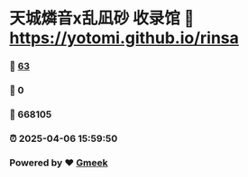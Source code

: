 # 天城燐音x乱凪砂 收录馆 :link: https://yotomi.github.io/rinsa 
### :page_facing_up: [63](https://yotomi.github.io/rinsa/tag.html) 
### :speech_balloon: 0 
### :hibiscus: 668105 
### :alarm_clock: 2025-04-06 15:59:50 
### Powered by :heart: [Gmeek](https://github.com/Meekdai/Gmeek)
